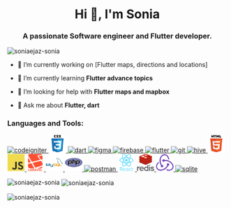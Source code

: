 <h1 align="center">Hi 👋, I'm Sonia</h1>
<h3 align="center">A passionate Software engineer and Flutter developer.</h3>

<p align="left"> <img src="https://komarev.com/ghpvc/?username=soniaejaz-sonia&label=Profile%20views&color=0e75b6&style=flat" alt="soniaejaz-sonia" /> </p>

<!-- <p align="left"> <a href="https://twitter.com/iamsoniaejaz" target="blank"><img src="https://img.shields.io/twitter/follow/iamsoniaejaz?logo=twitter&style=for-the-badge" alt="iamsoniaejaz" /></a> </p> -->

<!-- - 🔭 I’m currently working on [WhatsUp (WhatsApp Clone)](https://github.com/SoniaEjaz-sonia/whats_up_genix) -->

- 🔭 I’m currently working on [Flutter maps, directions and locations]

- 🌱 I’m currently learning **Flutter advance topics**

- 🤝 I’m looking for help with **Flutter maps and mapbox**

- 💬 Ask me about **Flutter, dart**

<!-- - 📫 How to reach me **sejaz2510@gmail.com** -->

<!-- <h3 align="left">Connect with me:</h3>
<p align="left">
<a href="https://twitter.com/iamsoniaejaz" target="blank"><img align="center" src="https://raw.githubusercontent.com/rahuldkjain/github-profile-readme-generator/master/src/images/icons/Social/twitter.svg" alt="iamsoniaejaz" height="30" width="40" /></a>
<a href="https://linkedin.com/in/sonia-ejaz" target="blank"><img align="center" src="https://raw.githubusercontent.com/rahuldkjain/github-profile-readme-generator/master/src/images/icons/Social/linked-in-alt.svg" alt="sonia-ejaz" height="30" width="40" /></a>
<a href="https://stackoverflow.com/users/https://stackoverflow.com/users/19180122/sonia-ejaz" target="blank"><img align="center" src="https://raw.githubusercontent.com/rahuldkjain/github-profile-readme-generator/master/src/images/icons/Social/stack-overflow.svg" alt="https://stackoverflow.com/users/19180122/sonia-ejaz" height="30" width="40" /></a>
<a href="https://fb.com/sonia.ejaz.100" target="blank"><img align="center" src="https://raw.githubusercontent.com/rahuldkjain/github-profile-readme-generator/master/src/images/icons/Social/facebook.svg" alt="sonia.ejaz.100" height="30" width="40" /></a>
<a href="https://instagram.com/gen_ix_" target="blank"><img align="center" src="https://raw.githubusercontent.com/rahuldkjain/github-profile-readme-generator/master/src/images/icons/Social/instagram.svg" alt="gen_ix_" height="30" width="40" /></a>
</p> -->

<h3 align="left">Languages and Tools:</h3>
<p align="left"> <a href="https://codeigniter.com" target="_blank" rel="noreferrer"> <img src="https://cdn.worldvectorlogo.com/logos/codeigniter.svg" alt="codeigniter" width="40" height="40"/> </a> <a href="https://www.w3schools.com/css/" target="_blank" rel="noreferrer"> <img src="https://raw.githubusercontent.com/devicons/devicon/master/icons/css3/css3-original-wordmark.svg" alt="css3" width="40" height="40"/> </a> <a href="https://dart.dev" target="_blank" rel="noreferrer"> <img src="https://www.vectorlogo.zone/logos/dartlang/dartlang-icon.svg" alt="dart" width="40" height="40"/> </a> <a href="https://www.figma.com/" target="_blank" rel="noreferrer"> <img src="https://www.vectorlogo.zone/logos/figma/figma-icon.svg" alt="figma" width="40" height="40"/> </a> <a href="https://firebase.google.com/" target="_blank" rel="noreferrer"> <img src="https://www.vectorlogo.zone/logos/firebase/firebase-icon.svg" alt="firebase" width="40" height="40"/> </a> <a href="https://flutter.dev" target="_blank" rel="noreferrer"> <img src="https://www.vectorlogo.zone/logos/flutterio/flutterio-icon.svg" alt="flutter" width="40" height="40"/> </a> <a href="https://git-scm.com/" target="_blank" rel="noreferrer"> <img src="https://www.vectorlogo.zone/logos/git-scm/git-scm-icon.svg" alt="git" width="40" height="40"/> </a> <a href="https://hive.apache.org/" target="_blank" rel="noreferrer"> <img src="https://www.vectorlogo.zone/logos/apache_hive/apache_hive-icon.svg" alt="hive" width="40" height="40"/> </a> <a href="https://www.w3.org/html/" target="_blank" rel="noreferrer"> <img src="https://raw.githubusercontent.com/devicons/devicon/master/icons/html5/html5-original-wordmark.svg" alt="html5" width="40" height="40"/> </a> <a href="https://developer.mozilla.org/en-US/docs/Web/JavaScript" target="_blank" rel="noreferrer"> <img src="https://raw.githubusercontent.com/devicons/devicon/master/icons/javascript/javascript-original.svg" alt="javascript" width="40" height="40"/> </a> <a href="https://laravel.com/" target="_blank" rel="noreferrer"> <img src="https://raw.githubusercontent.com/devicons/devicon/master/icons/laravel/laravel-plain-wordmark.svg" alt="laravel" width="40" height="40"/> </a> <a href="https://www.mysql.com/" target="_blank" rel="noreferrer"> <img src="https://raw.githubusercontent.com/devicons/devicon/master/icons/mysql/mysql-original-wordmark.svg" alt="mysql" width="40" height="40"/> </a> <a href="https://www.php.net" target="_blank" rel="noreferrer"> <img src="https://raw.githubusercontent.com/devicons/devicon/master/icons/php/php-original.svg" alt="php" width="40" height="40"/> </a> <a href="https://postman.com" target="_blank" rel="noreferrer"> <img src="https://www.vectorlogo.zone/logos/getpostman/getpostman-icon.svg" alt="postman" width="40" height="40"/> </a> <a href="https://reactjs.org/" target="_blank" rel="noreferrer"> <img src="https://raw.githubusercontent.com/devicons/devicon/master/icons/react/react-original-wordmark.svg" alt="react" width="40" height="40"/> </a> <a href="https://redis.io" target="_blank" rel="noreferrer"> <img src="https://raw.githubusercontent.com/devicons/devicon/master/icons/redis/redis-original-wordmark.svg" alt="redis" width="40" height="40"/> </a> <a href="https://redux.js.org" target="_blank" rel="noreferrer"> <img src="https://raw.githubusercontent.com/devicons/devicon/master/icons/redux/redux-original.svg" alt="redux" width="40" height="40"/> </a> <a href="https://www.sqlite.org/" target="_blank" rel="noreferrer"> <img src="https://www.vectorlogo.zone/logos/sqlite/sqlite-icon.svg" alt="sqlite" width="40" height="40"/> </a> </p>

<p><img align="left" src="https://github-readme-stats.vercel.app/api/top-langs?username=soniaejaz-sonia&show_icons=true&locale=en&layout=compact" alt="soniaejaz-sonia" /></p>

<p>&nbsp;<img align="center" src="https://github-readme-stats.vercel.app/api?username=soniaejaz-sonia&show_icons=true&locale=en" alt="soniaejaz-sonia" /></p>

<p><img align="center" src="https://github-readme-streak-stats.herokuapp.com/?user=soniaejaz-sonia&" alt="soniaejaz-sonia" /></p>
